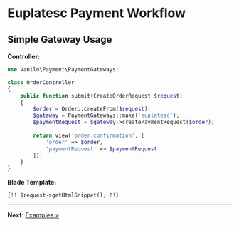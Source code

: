 # Euplatesc Payment Workflow

## Simple Gateway Usage

**Controller:**

```php
use Vanilo\Payment\PaymentGateways;

class OrderController
{
    public function submit(CreateOrderRequest $request)
    {
        $order = Order::createFrom($request);
        $gateway = PaymentGateways::make('euplatesc');
        $paymentRequest = $gateway->createPaymentRequest($order);
        
        return view('order.confirmation', [
            'order' => $order,
            'paymentRequest' => $paymentRequest
        ]);
    }
}
```

**Blade Template:**

```blade
{!! $request->getHtmlSnippet(); !!}
```

---

**Next**: [Examples &raquo;](examples.md)
